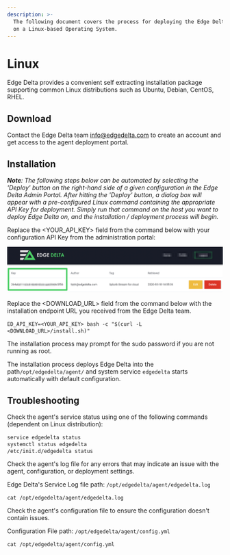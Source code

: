 ```yaml
---
description: >-
  The following document covers the process for deploying the Edge Delta service
  on a Linux-based Operating System.
---
```


# Linux

Edge Delta provides a convenient self extracting installation package supporting common Linux distributions such as Ubuntu, Debian, CentOS, RHEL. 

## Download

Contact the Edge Delta team [info@edgedelta.com](mailto:info@edgedelta.com) to create an account and get access to the agent deployment portal. 

## Installation

_**Note**: The following steps below can be automated by selecting the 'Deploy' button on the right-hand side of a given configuration in the Edge Delta Admin Portal. After hitting the 'Deploy' button, a dialog box will appear with a pre-configured Linux command containing the appropriate API Key for deployment. Simply run that command on the host you want to deploy Edge Delta on, and the installation / deployment process will begin._  

Replace the &lt;YOUR\_API\_KEY&gt; field from the command below with your configuration API Key from the administration portal: 

![](../.gitbook/assets/screen-shot-2020-03-31-at-1.16.15-pm.png)

Replace the &lt;DOWNLOAD\_URL&gt; field from the command below with the installation endpoint URL you received from the Edge Delta team.

```text
ED_API_KEY=<YOUR_API_KEY> bash -c "$(curl -L <DOWNLOAD_URL>/install.sh)"
```

The installation process may prompt for the sudo password if you are not running as root. 

The installation process deploys Edge Delta into the path`/opt/edgedelta/agent/` and system service `edgedelta` starts automatically with default configuration.

## Troubleshooting

Check the agent's service status using one of the following commands \(dependent on Linux distribution\):

```text
service edgedelta status
systemctl status edgedelta
/etc/init.d/edgedelta status
```

Check the agent's log file for any errors that may indicate an issue with the agent, configuration, or deployment settings.  
  
Edge Delta's Service Log file path: `/opt/edgedelta/agent/edgedelta.log`

```
cat /opt/edgedelta/agent/edgedelta.log
```

Check the agent's configuration file to ensure the configuration doesn't contain issues.

Configuration File path: `/opt/edgedelta/agent/config.yml`

```
cat /opt/edgedelta/agent/config.yml
```



